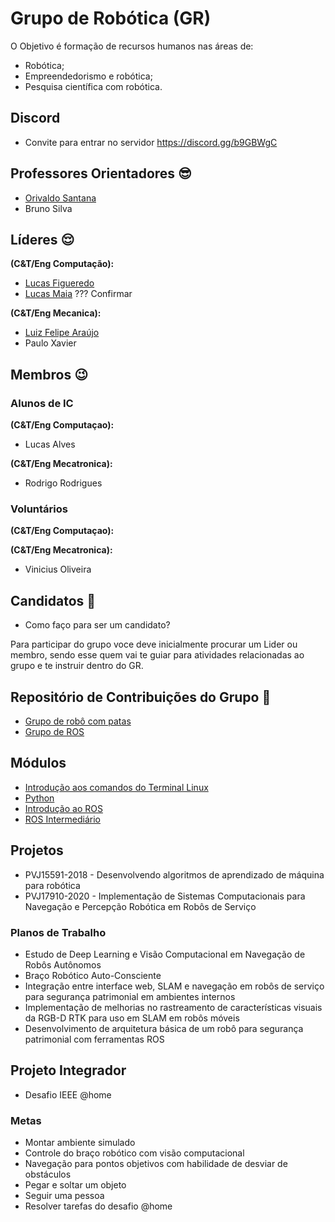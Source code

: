 # Grupo de Robótica (GR) 

O Objetivo é formação de recursos humanos nas áreas de:
* Robótica;
* Empreendedorismo e robótica; 
* Pesquisa científica com robótica.

## Discord
* Convite para entrar no servidor https://discord.gg/b9GBWgC

## Professores Orientadores :sunglasses:
* [Orivaldo Santana](https://github.com/orivaldosantana)
* Bruno Silva 

## Líderes :relieved:
**(C&T/Eng Computação):**
* [Lucas Figueredo](https://github.com/lucasboot) 
* [Lucas Maia](https://github.com/lucasmaia435) ??? Confirmar 

**(C&T/Eng Mecanica):**
* [Luiz Felipe Araújo](https://github.com/LuizFelipeLemon)                           
* Paulo Xavier 

## Membros :wink:

### Alunos de IC
**(C&T/Eng Computaçao):**
* Lucas Alves 

**(C&T/Eng Mecatronica):**           
* Rodrigo Rodrigues 

### Voluntários 
**(C&T/Eng Computaçao):**

**(C&T/Eng Mecatronica):**           
* Vinicius Oliveira



            
## Candidatos :runner:
* Como faço para ser um candidato?

Para participar do grupo voce deve inicialmente procurar um Lider ou membro, sendo esse quem vai te guiar para atividades relacionadas ao grupo e te instruir dentro do GR.

## Repositório de Contribuições do Grupo :notebook:
* [Grupo de robô com patas](https://github.com/Natalnet/GR/tree/master/GRP)
* [Grupo de ROS](https://github.com/Natalnet/GR/tree/master/GRROS)

## Módulos 
* [Introdução aos comandos do Terminal Linux](https://github.com/Natalnet/ModulosDeEstudo/tree/master/Linux)
* [Python](https://github.com/Natalnet/ModulosDeEstudo/tree/master/Python/Basico)
* [Introdução ao ROS](https://github.com/Natalnet/ModulosDeEstudo/tree/master/ROS/Basico) 
* [ROS Intermediário](https://github.com/Natalnet/ModulosDeEstudo/tree/master/ROS/Intermediario)

## Projetos
* PVJ15591-2018 - Desenvolvendo algoritmos de aprendizado de máquina para robótica
* PVJ17910-2020 - Implementação de Sistemas Computacionais para Navegação e Percepção Robótica em Robôs de Serviço

### Planos de Trabalho
* Estudo de Deep Learning e Visão Computacional em Navegação de Robôs Autônomos
* Braço Robótico Auto-Consciente
* Integração entre interface web, SLAM e navegação em robôs de serviço para segurança patrimonial em ambientes internos 
* Implementação de melhorias no rastreamento de características visuais da RGB-D RTK para uso em SLAM em robôs móveis
* Desenvolvimento de arquitetura básica de um robô para segurança patrimonial com ferramentas ROS 

## Projeto Integrador 
* Desafio IEEE @home 
### Metas 
* Montar ambiente simulado 
* Controle do braço robótico com visão computacional
* Navegação para pontos objetivos com habilidade de desviar de obstáculos
* Pegar e soltar um objeto 
* Seguir uma pessoa 
* Resolver tarefas do desafio @home 
